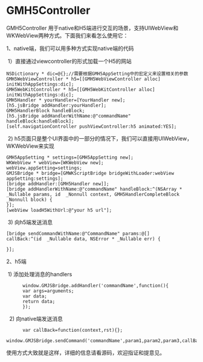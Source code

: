 # GMH5Controller
GMH5Controller 用于native和H5端进行交互的场景，支持UIWebView和WKWebView两种方式。下面我们来看怎么使用它：

1、native端，我们可以用多种方式实现native端的代码
  
  1）直接通过viewcontroller的形式加载一个H5的网站

    NSDictionary * dic=@{};//需要根据GMH5AppSetting中的宏定义来设置相关的参数
    GMH5WebViewController * h5=[[GMH5WebViewController alloc] initWithAppSettings:dic];
    GMH5WebKitController * h5=[[GMH5WebKitController alloc] initWithAppSettings:dic];
    GMH5Handler * yourHandler=[YourHandler new];
    [h5.jsBridge addHandler:yourHandler];
    GMH5HandlerBlock handleBlock;
    [h5.jsBridge addHandlerWithName:@"commandName" handleBlock:handleBlock];
    [self.navigationController pushViewController:h5 animated:YES];
  
  2) h5页面只是整个UI界面中的一部分的情况下，我们可以直接用UIWebView，WKWebView来实现
  
    GMH5AppSetting * settings=[GMH5AppSetting new];
    WKWebView * webView=[WKWebView new];
    webView.appSetting=settings;
    GMJSBridge * bridge=[GMWKScriptBridge bridgeWithLoader:webView appSetting:settings];
    [bridge addHandler:[GMH5Handler new]];
    [bridge addHandlerWithName:@"commandName" handleBlock:^(NSArray * _Nullable params, id  _Nonnull context, GMH5HandlerCompleteBlock  _Nonnull block) {
    }];
    [webView loadH5WithUrl:@"your h5 url"];
    
  3) 向h5端发送消息

    [bridge sendCommandWithName:@"CommandName" params:@[] 
    callBack:^(id  _Nullable data, NSError * _Nullable err) {
        
    }];
    
2、h5端
  
  1) 添加处理消息的handlers
  
          window.GMJSBridge.addHandler('commandName',function(){
          var args=arguments;
          var data;
          return data;
          });
          
   2) 向native端发送消息
   
          var callBack=function(context,rst){};
          window.GMJSBridge.sendCommand('commandName',param1,param2,param3,callBack);
 
 
使用方式大致就是这样，详细的信息请看源码，欢迎指证和提意见。
  
